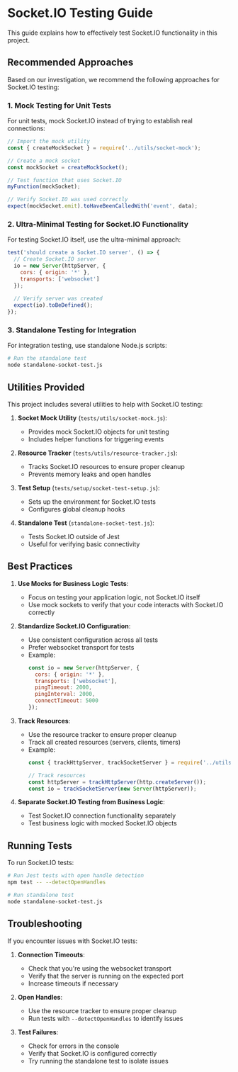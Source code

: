 # Socket.IO Testing Guide

This guide explains how to effectively test Socket.IO functionality in this project.

## Recommended Approaches

Based on our investigation, we recommend the following approaches for Socket.IO testing:

### 1. Mock Testing for Unit Tests

For unit tests, mock Socket.IO instead of trying to establish real connections:

```javascript
// Import the mock utility
const { createMockSocket } = require('../utils/socket-mock');

// Create a mock socket
const mockSocket = createMockSocket();

// Test function that uses Socket.IO
myFunction(mockSocket);

// Verify Socket.IO was used correctly
expect(mockSocket.emit).toHaveBeenCalledWith('event', data);
```

### 2. Ultra-Minimal Testing for Socket.IO Functionality

For testing Socket.IO itself, use the ultra-minimal approach:

```javascript
test('should create a Socket.IO server', () => {
  // Create Socket.IO server
  io = new Server(httpServer, {
    cors: { origin: '*' },
    transports: ['websocket']
  });
  
  // Verify server was created
  expect(io).toBeDefined();
});
```

### 3. Standalone Testing for Integration

For integration testing, use standalone Node.js scripts:

```bash
# Run the standalone test
node standalone-socket-test.js
```

## Utilities Provided

This project includes several utilities to help with Socket.IO testing:

1. **Socket Mock Utility** (`tests/utils/socket-mock.js`):
   - Provides mock Socket.IO objects for unit testing
   - Includes helper functions for triggering events

2. **Resource Tracker** (`tests/utils/resource-tracker.js`):
   - Tracks Socket.IO resources to ensure proper cleanup
   - Prevents memory leaks and open handles

3. **Test Setup** (`tests/setup/socket-test-setup.js`):
   - Sets up the environment for Socket.IO tests
   - Configures global cleanup hooks

4. **Standalone Test** (`standalone-socket-test.js`):
   - Tests Socket.IO outside of Jest
   - Useful for verifying basic connectivity

## Best Practices

1. **Use Mocks for Business Logic Tests**:
   - Focus on testing your application logic, not Socket.IO itself
   - Use mock sockets to verify that your code interacts with Socket.IO correctly

2. **Standardize Socket.IO Configuration**:
   - Use consistent configuration across all tests
   - Prefer websocket transport for tests
   - Example:
     ```javascript
     const io = new Server(httpServer, {
       cors: { origin: '*' },
       transports: ['websocket'],
       pingTimeout: 2000,
       pingInterval: 2000,
       connectTimeout: 5000
     });
     ```

3. **Track Resources**:
   - Use the resource tracker to ensure proper cleanup
   - Track all created resources (servers, clients, timers)
   - Example:
     ```javascript
     const { trackHttpServer, trackSocketServer } = require('../utils/resource-tracker');
     
     // Track resources
     const httpServer = trackHttpServer(http.createServer());
     const io = trackSocketServer(new Server(httpServer));
     ```

4. **Separate Socket.IO Testing from Business Logic**:
   - Test Socket.IO connection functionality separately
   - Test business logic with mocked Socket.IO objects

## Running Tests

To run Socket.IO tests:

```bash
# Run Jest tests with open handle detection
npm test -- --detectOpenHandles

# Run standalone test
node standalone-socket-test.js
```

## Troubleshooting

If you encounter issues with Socket.IO tests:

1. **Connection Timeouts**:
   - Check that you're using the websocket transport
   - Verify that the server is running on the expected port
   - Increase timeouts if necessary

2. **Open Handles**:
   - Use the resource tracker to ensure proper cleanup
   - Run tests with `--detectOpenHandles` to identify issues

3. **Test Failures**:
   - Check for errors in the console
   - Verify that Socket.IO is configured correctly
   - Try running the standalone test to isolate issues
